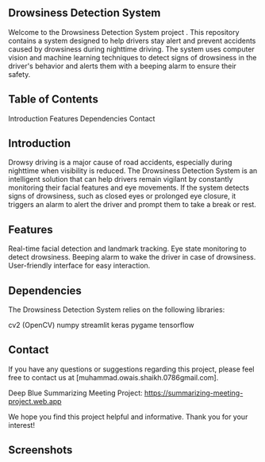 ## Drowsiness Detection System

Welcome to the Drowsiness Detection System project . This repository contains a system designed to help drivers stay alert and prevent accidents caused by drowsiness during nighttime driving. The system uses computer vision and machine learning techniques to detect signs of drowsiness in the driver's behavior and alerts them with a beeping alarm to ensure their safety.

## Table of Contents

Introduction
Features
Dependencies
Contact

## Introduction

Drowsy driving is a major cause of road accidents, especially during nighttime when visibility is reduced. The Drowsiness Detection System is an intelligent solution that can help drivers remain vigilant by constantly monitoring their facial features and eye movements. If the system detects signs of drowsiness, such as closed eyes or prolonged eye closure, it triggers an alarm to alert the driver and prompt them to take a break or rest.

## Features

Real-time facial detection and landmark tracking.
Eye state monitoring to detect drowsiness.
Beeping alarm to wake the driver in case of drowsiness.
User-friendly interface for easy interaction.

## Dependencies

The Drowsiness Detection System relies on the following libraries:

cv2 (OpenCV) 
numpy 
streamlit
keras
pygame
tensorflow 

## Contact

If you have any questions or suggestions regarding this project, please feel free to contact us at [muhammad.owais.shaikh.0786gmail.com].

Deep Blue Summarizing Meeting Project: https://summarizing-meeting-project.web.app


We hope you find this project helpful and informative. Thank you for your interest!

## Screenshots
